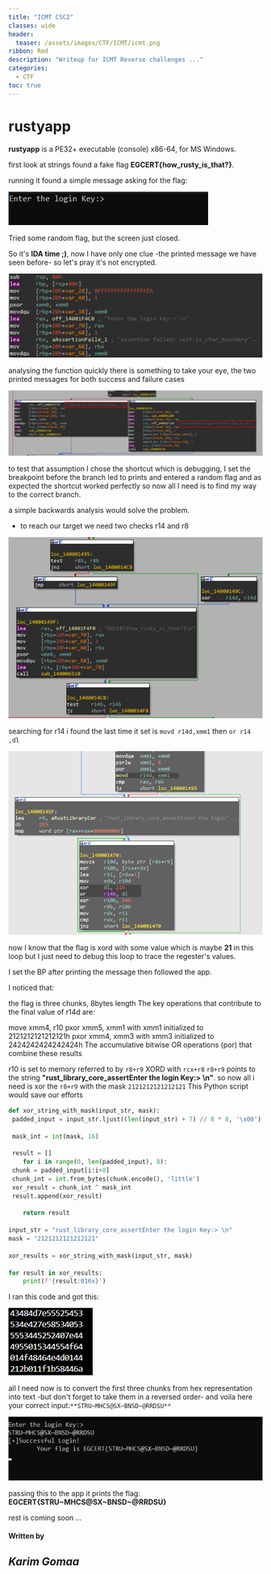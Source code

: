 ```yaml
---
title: "ICMT CSC2"
classes: wide
header:
  teaser: /assets/images/CTF/ICMT/icmt.png
ribbon: Red
description: "Writeup for ICMT Reverse challenges ..."
categories:
  - CTF
toc: true
---
```


# rustyapp


**rustyapp** is a PE32+ executable (console) x86-64, for MS Windows.

first look at strings found a fake flag **EGCERT{how_rusty_is_that?}**.

running it found a simple message asking for the flag:

![dynamic](/assets/images/CTF/ICMT/rusty/dynamic.png)

Tried some random flag, but the screen just closed.

So it's **IDA time ;)**, now I have only one clue -the printed message we have seen before- so let's pray it's not encrypted.


![first look](/assets/images/CTF/ICMT/rusty/first%20look.png)

analysing the function quickly there is something to take your eye, the two printed messages for both success and failure cases

![s&f](/assets/images/CTF/ICMT/rusty/assu.png)

to test that assumption I chose the shortcut which is debugging, I set the breakpoint before the branch led to prints and entered a random flag and as expected the shortcut worked perfectly so now all I need is to find my way to the correct branch.

a simple backwards analysis would solve the problem.
- to reach our target we need two checks r14 and r8

![r14](/assets/images/CTF/ICMT/rusty/r14.png)

searching for r14 i found the last time it set is ```movd r14d,xmm1```
then ```or r14 ,dl```

![r14_2](/assets/images/CTF/ICMT/rusty/r14_2.png)

now I know that the flag is xord with some value which is maybe **21** in this loop but I just need to debug this loop to trace the regester's values.

I set the BP after printing the message then followed the app.

I noticed that:

the flag is three chunks, 8bytes length
The key operations that contribute to the final value of r14d are:

move xmm4, r10
pxor xmm5, xmm1 with xmm1 initialized to 2121212121212121h
pxor xmm4, xmm3 with xmm3 initialized to 2424242424242424h
The accumulative bitwise OR operations (por) that combine these results

r10 is set to memory referred to by ```r8+r9``` XORD with ```rcx+r8```
```r8+r9``` points to the string **"rust_library_core_assertEnter the login Key:> \n"**.
so now all i need is xor the ```r8+r9``` with the mask ```2121212121212121```
This Python script would save our efforts
```python
def xor_string_with_mask(input_str, mask):
 padded_input = input_str.ljust((len(input_str) + 7) // 8 * 8, '\x00')
    
 mask_int = int(mask, 16)
    
 result = []
    for i in range(0, len(padded_input), 8):
 chunk = padded_input[i:i+8]
 chunk_int = int.from_bytes(chunk.encode(), 'little')
 xor_result = chunk_int ^ mask_int
 result.append(xor_result)
    
    return result

input_str = "rust_library_core_assertEnter the login Key:> \n"
mask = "2121212121212121"

xor_results = xor_string_with_mask(input_str, mask)

for result in xor_results:
    print(f'{result:016x}')
```
I ran this code and got this:

![out](/assets/images/CTF/ICMT/rusty/out.png)

all I need now is to convert the first three chunks from hex representation into text -but don't forget to take them in a reversed order- and voila here your correct input:```**STRU~MHCS@SX~BNSD~@RRDSU**```

![flag](/assets/images/CTF/ICMT/rusty/flag.png)

passing this to the app it prints the flag: **EGCERT{STRU~MHCS@SX~BNSD~@RRDSU}**

rest is coming soon ...

#### Written by

## *Karim Gomaa*